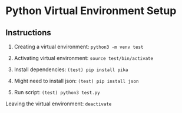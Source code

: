 # Python Virtual Environment Setup

## Instructions
1. Creating a virtual environment: `python3 -m venv test`

2. Activating virtual environment: `source test/bin/activate`

4. Install dependencies: `(test) pip install pika`

5. Might need to install json: `(test) pip install json`

6. Run script: `(test) python3 test.py`

Leaving the virtual environment: `deactivate`